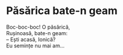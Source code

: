 # Păsărica bate-n geam

Boc-boc-boc! O păsărică,\
Rușinoasă, bate-n geam:\
– Ești acasă, Ionică?\
Eu semințe nu mai am...

